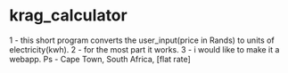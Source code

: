 # krag_calculator
1 - this short program converts the user_input(price in Rands) to units of electricity(kwh).
2 - for the most part it works.
3 - i would like to make it a webapp.
Ps - Cape Town, South Africa, [flat rate]  